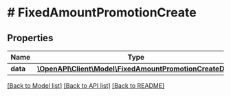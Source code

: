 # # FixedAmountPromotionCreate

## Properties

Name | Type | Description | Notes
------------ | ------------- | ------------- | -------------
**data** | [**\OpenAPI\Client\Model\FixedAmountPromotionCreateData**](FixedAmountPromotionCreateData.md) |  |

[[Back to Model list]](../../README.md#models) [[Back to API list]](../../README.md#endpoints) [[Back to README]](../../README.md)
